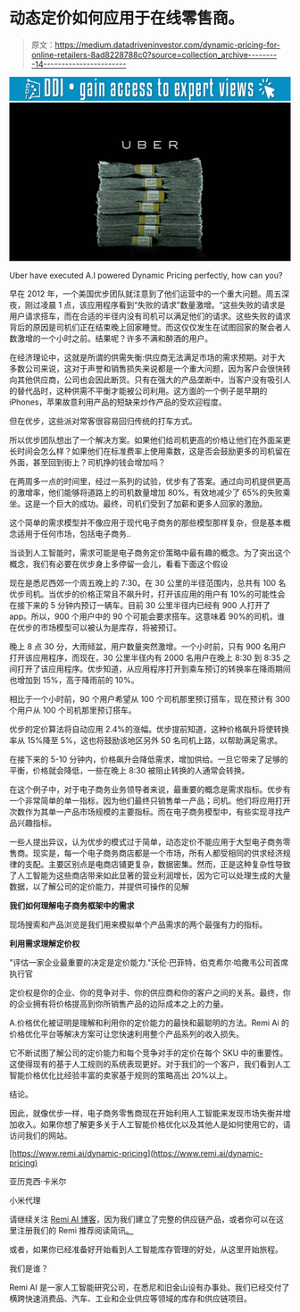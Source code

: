 # 动态定价如何应用于在线零售商。

> 原文：<https://medium.datadriveninvestor.com/dynamic-pricing-for-online-retailers-8ad8228788c0?source=collection_archive---------14----------------------->

[![](img/470461fd7115b7be6636b48da0b8d556.png)](http://www.track.datadriveninvestor.com/1B9E)![](img/3d8448c232a027279d3e8bbc60185968.png)

Uber have executed A.I powered Dynamic Pricing perfectly, how can you?

早在 2012 年，一个美国优步团队就注意到了他们运营中的一个重大问题。周五深夜，刚过凌晨 1 点，该应用程序看到“失败的请求”数量激增。“这些失败的请求是用户请求搭车，而在合适的半径内没有司机可以满足他们的请求。这些失败的请求背后的原因是司机们正在结束晚上回家睡觉。而这仅仅发生在试图回家的聚会者人数激增的一个小时之前。结果呢？许多不满和醉酒的用户。

在经济理论中，这就是所谓的供需失衡:供应商无法满足市场的需求预期。对于大多数公司来说，这对于声誉和销售损失来说都是一个重大问题，因为客户会很快转向其他供应商，公司也会因此断货。只有在强大的产品垄断中，当客户没有吸引人的替代品时，这种供需不平衡才能被公司利用。这方面的一个例子是早期的 iPhones，苹果故意利用产品的短缺来炒作产品的受欢迎程度。

但在优步，这些派对常客很容易回归传统的打车方式。

所以优步团队想出了一个解决方案。如果他们给司机更高的价格让他们在外面呆更长时间会怎么样？如果他们在标准费率上使用乘数，这是否会鼓励更多的司机留在外面，甚至回到街上？司机挣的钱会增加吗？

在两周多一点的时间里，经过一系列的试验，优步有了答案。通过向司机提供更高的激增率，他们能够将道路上的司机数量增加 80%，有效地减少了 65%的失败乘坐。这是一个巨大的成功。最终，司机们受到了加薪和更多人回家的激励。

这个简单的需求模型并不像应用于现代电子商务的那些模型那样复杂，但是基本概念适用于任何市场，包括电子商务..

当谈到人工智能时，需求可能是电子商务定价策略中最有趣的概念。为了突出这个概念，我们有必要在优步身上多停留一会儿，看看下面这个假设

现在是悉尼西郊一个周五晚上的 7:30。在 30 公里的半径范围内，总共有 100 名优步司机。当优步的价格正常且不飙升时，打开该应用的用户有 10%的可能性会在接下来的 5 分钟内预订一辆车。目前 30 公里半径内已经有 900 人打开了 app。所以，900 个用户中的 90 个可能会要求搭车。这意味着 90%的司机，谁在优步的市场模型可以被认为是库存，将被预订。

晚上 8 点 30 分，大雨倾盆，用户数量突然激增。一个小时前，只有 900 名用户打开该应用程序，而现在，30 公里半径内有 2000 名用户在晚上 8:30 到 8:35 之间打开了该应用程序。优步知道，从应用程序打开到乘车预订的转换率在降雨期间也增加到 15%，高于降雨前的 10%。

相比于一个小时前，90 个用户希望从 100 个司机那里预订搭车，现在预计有 300 个用户从 100 个司机那里预订搭车。

优步的定价算法将自动应用 2.4%的涨幅。优步提前知道，这种价格飙升将使转换率从 15%降至 5%，这也将鼓励该地区另外 50 名司机上路，以帮助满足需求。

在接下来的 5-10 分钟内，价格飙升会降低需求，增加供给。一旦它带来了足够的平衡，价格就会降低，一些在晚上 8:30 被阻止转换的人通常会转换。

在这个例子中，对于电子商务业务领导者来说，最重要的概念是需求指标。优步有一个非常简单的单一指标，因为他们最终只销售单一产品；司机。他们将应用打开次数作为其单一产品市场规模的主要指标。而在电子商务模型中，有些实现寻找产品兴趣指标。

一些人提出异议，认为优步的模式过于简单，动态定价不能应用于大型电子商务零售商。现实是，每一个电子商务商店都是一个市场，所有人都受相同的供求经济规律的支配。主要区别点是电商店铺更复杂，数据密集。然而，正是这种复杂性导致了人工智能为这些商店带来如此显著的营业利润增长，因为它可以处理生成的大量数据，以了解公司的定价能力，并提供可操作的见解

**我们如何理解电子商务框架中的需求**

现场搜索和产品浏览是我们用来模拟单个产品需求的两个最强有力的指标。

**利用需求理解定价权**

"评估一家企业最重要的决定是定价能力."沃伦·巴菲特，伯克希尔·哈撒韦公司首席执行官

定价权是你的企业、你的竞争对手、你的供应商和你的客户之间的关系。最终，你的企业拥有将价格提高到你所销售产品的边际成本之上的力量。

A.价格优化被证明是理解和利用你的定价能力的最快和最聪明的方法。Remi Ai 的价格优化平台等解决方案可让您快速利用整个产品系列的收入损失。

它不断试图了解公司的定价能力和每个竞争对手的定价在每个 SKU 中的重要性。这使得现有的基于人工规则的系统表现更好。对于我们的一个客户，我们看到人工智能价格优化比经验丰富的卖家基于规则的策略高出 20%以上。

结论。

因此，就像优步一样，电子商务零售商现在开始利用人工智能来发现市场失衡并增加收入。如果你想了解更多关于人工智能价格优化以及其他人是如何使用它的，请访问我们的网站。

[https://www.remi.ai/dynamic-pricing](https://www.remi.ai/dynamic-pricing)

亚历克西·卡米尔

小米代理

请继续关注 [Remi AI 博客](https://www.remi.ai/blog)，因为我们建立了完整的供应链产品，或者你可以在这里注册我们的 Remi 推荐阅读简讯[。](https://www.remi.ai/signup)

或者，如果你已经准备好开始看到人工智能库存管理的好处，从这里开始旅程。

我们是谁？

Remi AI 是一家人工智能研究公司，在悉尼和旧金山设有办事处。我们已经交付了横跨快速消费品、汽车、工业和企业供应等领域的库存和供应链项目。